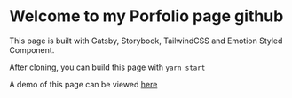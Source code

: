 # Welcome to my Porfolio page github
This page is built with Gatsby, Storybook, TailwindCSS and Emotion Styled Component.

After cloning, you can build this page with `yarn start`

A demo of this page can be viewed [here](https://dreamofi.netlify.app/)
